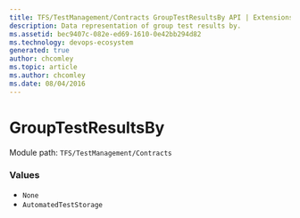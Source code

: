```yaml
---
title: TFS/TestManagement/Contracts GroupTestResultsBy API | Extensions for Azure DevOps Services
description: Data representation of group test results by.
ms.assetid: bec9407c-082e-ed69-1610-0e42bb294d82
ms.technology: devops-ecosystem
generated: true
author: chcomley
ms.topic: article
ms.author: chcomley
ms.date: 08/04/2016
---
```


# GroupTestResultsBy

Module path: `TFS/TestManagement/Contracts`

### Values

* `None`
* `AutomatedTestStorage`
